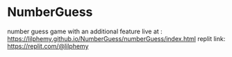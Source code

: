 # NumberGuess
number guess game with an additional feature
live at : https://lilphemy.github.io/NumberGuess/numberGuess/index.html
replit link: https://replit.com/@lilphemy

